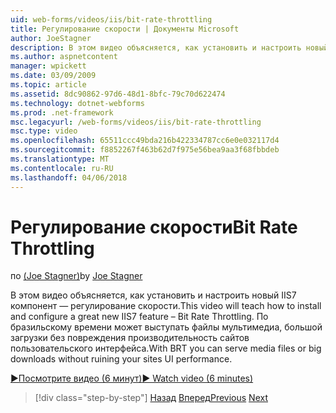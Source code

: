 ```yaml
---
uid: web-forms/videos/iis/bit-rate-throttling
title: Регулирование скорости | Документы Microsoft
author: JoeStagner
description: В этом видео объясняется, как установить и настроить новый IIS7 компонент — регулирование скорости. С бразильскому времени можно использовать файлы мультимедиа, withou большой загрузки...
ms.author: aspnetcontent
manager: wpickett
ms.date: 03/09/2009
ms.topic: article
ms.assetid: 8dc90862-97d6-48d1-8bfc-79c70d622474
ms.technology: dotnet-webforms
ms.prod: .net-framework
msc.legacyurl: /web-forms/videos/iis/bit-rate-throttling
msc.type: video
ms.openlocfilehash: 65511ccc49bda216b422334787cc6e0e032117d4
ms.sourcegitcommit: f8852267f463b62d7f975e56bea9aa3f68fbbdeb
ms.translationtype: MT
ms.contentlocale: ru-RU
ms.lasthandoff: 04/06/2018
---
```

<a name="bit-rate-throttling"></a><span data-ttu-id="3283b-104">Регулирование скорости</span><span class="sxs-lookup"><span data-stu-id="3283b-104">Bit Rate Throttling</span></span>
====================
<span data-ttu-id="3283b-105">по [(Joe Stagner)](https://github.com/JoeStagner)</span><span class="sxs-lookup"><span data-stu-id="3283b-105">by [Joe Stagner](https://github.com/JoeStagner)</span></span>

<span data-ttu-id="3283b-106">В этом видео объясняется, как установить и настроить новый IIS7 компонент — регулирование скорости.</span><span class="sxs-lookup"><span data-stu-id="3283b-106">This video will teach how to install and configure a great new IIS7 feature – Bit Rate Throttling.</span></span> <span data-ttu-id="3283b-107">По бразильскому времени может выступать файлы мультимедиа, большой загрузки без повреждения производительность сайтов пользовательского интерфейса.</span><span class="sxs-lookup"><span data-stu-id="3283b-107">With BRT you can serve media files or big downloads without ruining your sites UI performance.</span></span>

[<span data-ttu-id="3283b-108">&#9654;Посмотрите видео (6 минут)</span><span class="sxs-lookup"><span data-stu-id="3283b-108">&#9654; Watch video (6 minutes)</span></span>](https://channel9.msdn.com/Blogs/ASP-NET-Site-Videos/bit-rate-throttling)

> [!div class="step-by-step"]
> <span data-ttu-id="3283b-109">[Назад](installing-ftp7.md)
> [Вперед](iis7-playlists.md)</span><span class="sxs-lookup"><span data-stu-id="3283b-109">[Previous](installing-ftp7.md)
[Next](iis7-playlists.md)</span></span>
